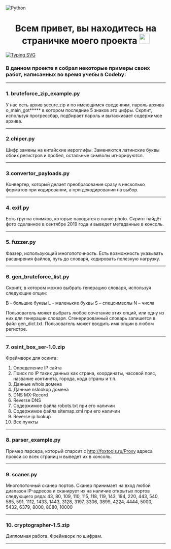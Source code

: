 ![Python](https://img.shields.io/badge/python-3670A0?style=for-the-badge&logo=python&logoColor=ffdd54)

<h1 align="center">Всем привет, вы находитесь на страничке моего проекта <img src="https://github.com/blackcater/blackcater/raw/main/images/Hi.gif" height="32"/></h1>

[![Typing SVG](https://readme-typing-svg.herokuapp.com?color=%23F7F6F7&lines=Приятного+просмотра+:%29)](https://git.io/typing-svg)


<h3>В данном проекте я собрал некоторые примеры своих работ, написанных во время учебы в Codeby:</h3>

---

<h3> 1. bruteforce_zip_example.py </h3>

У нас есть архив secure.zip и по имеющимся сведениям, пароль архива
o_main_got***** в котором последние 5 знаков это цифры.
Скрпит, используя прогрессбар, подбирает пароль и 
вытаскивает содержимое архива.

---

<h3>2.chiper.py</h3>

Шифр замены на китайские иероглифы. 
Заменяются латинские буквы обоих регистров и пробел, остальные символы игнорируются.

---

<h3>3.convertor_payloads.py</h3>

Конвертер, который делает преобразование сразу в несколько 
форматов при кодировании, а при декодировании на выбор.

---

<h3>4. exif.py</h3>

Есть группа снимков, которые находятся в папке photo.
Скрипт найдёт фото сделанное в сентябре 2019 года и выведет метаданные в консоль.

---

<h3>5. fuzzer.py</h3>

Фаззер, использующий многопоточность.
Есть возможность указывать расширения файлов, путь до словаря, кодировать полезную нагрузку.

---

<h3>6. gen_bruteforce_list.py</h3>

Скрипт, в котором можно выбрать генерацию словаря, используя следующие опции:

B - большие буквы
L - маленькие буквы
S – спецсимволы
N – числа

Пользователь может выбрать любое сочетание этих опций, или одну из них для 
генерации словаря. Сгенерированный словарь запишется в файл gen_dict.txt.
Пользователь может вводить имя опции в любом регистре.

---

<h3>7. osint_box_ser-1.0.zip</h3>

Фреймворк для осинта:
  1. Определение IP сайта
  2. Поиск по IP таких данных как страна, координаты, часовой пояс, название 
  континета, города, кода страны и т.п.
  3. Данные whois домена
  4. Данные nslookup домена
  5. DNS MX-Record
  6. Reverse DNS
  7. Содержимое файла robots.txt при его наличии
  8. Содержимое файла sitemap.xml при его наличии
  9. Reverse ip lookup
  10. Все пункты

---

<h3>8. parser_example.py</h3> 

Пример парсера, который спарсит с http://foxtools.ru/Proxy адреса прокси со всех страниц и выведет их в консоль.

---

<h3>9. scaner.py</h3> 

Многопоточный сканер портов. 
Сканер принимает на вход любой диапазон IP-адресов и сканирует их 
на наличие открытых портов следующего ряда:
43, 80, 109, 110, 115, 118, 119, 143, 194, 220, 443, 540, 585, 591, 1112, 1433, 1443, 
3128, 3197, 3306, 3899, 4224, 4444, 5000, 5432, 6379, 8000, 8080, 10000

---

<h3>10. cryptographer-1.5.zip</h3>

Дипломная работа. Фреймворк по шифрам. 

---
